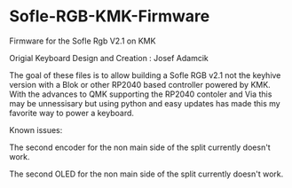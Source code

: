 # Sofle-RGB-KMK-Firmware
Firmware for the Sofle Rgb V2.1 on KMK

Origial Keyboard Design and Creation : Josef Adamcik

The goal of these files is to allow building a Sofle RGB v2.1 not the keyhive version with a Blok or other RP2040 based controller powered by KMK.
With the advances to QMK supporting the RP2040 contoler and Via this may be unnessisary but using python and easy updates has made this my favorite way to power a keyboard.

Known issues:

The second encoder for the non main side of the split currently doesn't work.

The second OLED for the non main side of the split currently doesn't work.
